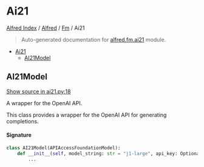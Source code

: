 # Ai21

[Alfred Index](../../README.md#alfred-index) /
[Alfred](../index.md#alfred) /
[Fm](./index.md#fm) /
Ai21

> Auto-generated documentation for [alfred.fm.ai21](../../../alfred/fm/ai21.py) module.

- [Ai21](#ai21)
  - [AI21Model](#ai21model)

## AI21Model

[Show source in ai21.py:18](../../../alfred/fm/ai21.py#L18)

A wrapper for the OpenAI API.

This class provides a wrapper for the OpenAI API for generating completions.

#### Signature

```python
class AI21Model(APIAccessFoundationModel):
    def __init__(self, model_string: str = "j1-large", api_key: Optional[str] = None):
        ...
```


